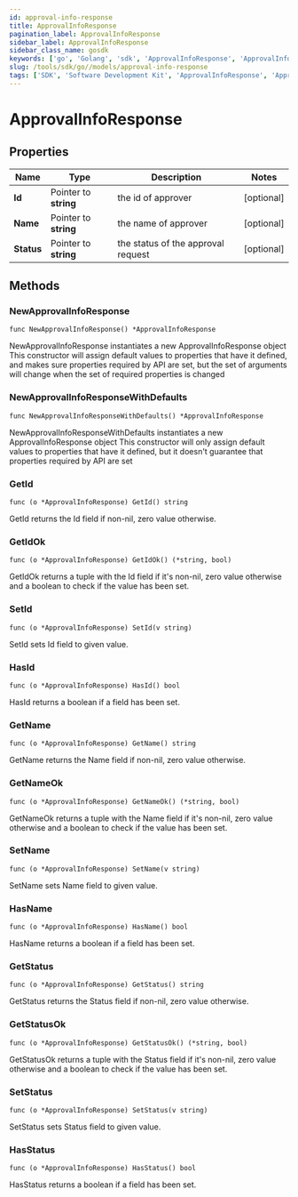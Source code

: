```yaml
---
id: approval-info-response
title: ApprovalInfoResponse
pagination_label: ApprovalInfoResponse
sidebar_label: ApprovalInfoResponse
sidebar_class_name: gosdk
keywords: ['go', 'Golang', 'sdk', 'ApprovalInfoResponse', 'ApprovalInfoResponse'] 
slug: /tools/sdk/go//models/approval-info-response
tags: ['SDK', 'Software Development Kit', 'ApprovalInfoResponse', 'ApprovalInfoResponse']
---
```


# ApprovalInfoResponse

## Properties

Name | Type | Description | Notes
------------ | ------------- | ------------- | -------------
**Id** | Pointer to **string** | the id of approver | [optional] 
**Name** | Pointer to **string** | the name of approver | [optional] 
**Status** | Pointer to **string** | the status of the approval request | [optional] 

## Methods

### NewApprovalInfoResponse

`func NewApprovalInfoResponse() *ApprovalInfoResponse`

NewApprovalInfoResponse instantiates a new ApprovalInfoResponse object
This constructor will assign default values to properties that have it defined,
and makes sure properties required by API are set, but the set of arguments
will change when the set of required properties is changed

### NewApprovalInfoResponseWithDefaults

`func NewApprovalInfoResponseWithDefaults() *ApprovalInfoResponse`

NewApprovalInfoResponseWithDefaults instantiates a new ApprovalInfoResponse object
This constructor will only assign default values to properties that have it defined,
but it doesn't guarantee that properties required by API are set

### GetId

`func (o *ApprovalInfoResponse) GetId() string`

GetId returns the Id field if non-nil, zero value otherwise.

### GetIdOk

`func (o *ApprovalInfoResponse) GetIdOk() (*string, bool)`

GetIdOk returns a tuple with the Id field if it's non-nil, zero value otherwise
and a boolean to check if the value has been set.

### SetId

`func (o *ApprovalInfoResponse) SetId(v string)`

SetId sets Id field to given value.

### HasId

`func (o *ApprovalInfoResponse) HasId() bool`

HasId returns a boolean if a field has been set.

### GetName

`func (o *ApprovalInfoResponse) GetName() string`

GetName returns the Name field if non-nil, zero value otherwise.

### GetNameOk

`func (o *ApprovalInfoResponse) GetNameOk() (*string, bool)`

GetNameOk returns a tuple with the Name field if it's non-nil, zero value otherwise
and a boolean to check if the value has been set.

### SetName

`func (o *ApprovalInfoResponse) SetName(v string)`

SetName sets Name field to given value.

### HasName

`func (o *ApprovalInfoResponse) HasName() bool`

HasName returns a boolean if a field has been set.

### GetStatus

`func (o *ApprovalInfoResponse) GetStatus() string`

GetStatus returns the Status field if non-nil, zero value otherwise.

### GetStatusOk

`func (o *ApprovalInfoResponse) GetStatusOk() (*string, bool)`

GetStatusOk returns a tuple with the Status field if it's non-nil, zero value otherwise
and a boolean to check if the value has been set.

### SetStatus

`func (o *ApprovalInfoResponse) SetStatus(v string)`

SetStatus sets Status field to given value.

### HasStatus

`func (o *ApprovalInfoResponse) HasStatus() bool`

HasStatus returns a boolean if a field has been set.



